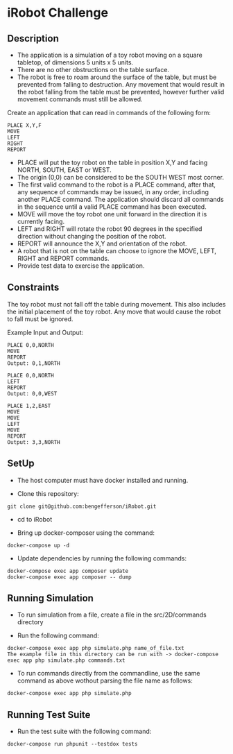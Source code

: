 # iRobot Challenge

## Description

- The application is a simulation of a toy robot moving on a square tabletop, of dimensions 5 units x 5 units.
- There are no other obstructions on the table surface.
- The robot is free to roam around the surface of the table, but must be prevented from falling to destruction. Any movement
  that would result in the robot falling from the table must be prevented, however further valid movement commands must still
  be allowed.

Create an application that can read in commands of the following form:

```plain
PLACE X,Y,F
MOVE
LEFT
RIGHT
REPORT
```

- PLACE will put the toy robot on the table in position X,Y and facing NORTH, SOUTH, EAST or WEST.
- The origin (0,0) can be considered to be the SOUTH WEST most corner.
- The first valid command to the robot is a PLACE command, after that, any sequence of commands may be issued, in any order, including another PLACE command. The application should discard all commands in the sequence until a valid PLACE command has been executed.
- MOVE will move the toy robot one unit forward in the direction it is currently facing.
- LEFT and RIGHT will rotate the robot 90 degrees in the specified direction without changing the position of the robot.
- REPORT will announce the X,Y and orientation of the robot.
- A robot that is not on the table can choose to ignore the MOVE, LEFT, RIGHT and REPORT commands.
- Provide test data to exercise the application.

## Constraints

The toy robot must not fall off the table during movement. This also includes the initial placement of the toy robot.
Any move that would cause the robot to fall must be ignored.

Example Input and Output:

```plain
PLACE 0,0,NORTH
MOVE
REPORT
Output: 0,1,NORTH
```

```plain
PLACE 0,0,NORTH
LEFT
REPORT
Output: 0,0,WEST
```

```plain
PLACE 1,2,EAST
MOVE
MOVE
LEFT
MOVE
REPORT
Output: 3,3,NORTH
```

## SetUp

- The host computer must have docker installed and running.

- Clone this repository:

```plain
git clone git@github.com:bengefferson/iRobot.git
```

- cd to iRobot

- Bring up docker-composer using the command:

```plain
docker-compose up -d
```

- Update dependencies by running the following commands:

```plain
docker-compose exec app composer update
docker-compose exec app composer -- dump
```


## Running Simulation

- To run simulation from a file, create a file in the src/2D/commands directory

- Run the following command:

```plain
docker-compose exec app php simulate.php name_of_file.txt
The example file in this directory can be run with -> docker-compose exec app php simulate.php commands.txt
```


- To run commands directly from the commandline, use the same command as above wothout parsing the file name as follows:

```plain
docker-compose exec app php simulate.php
```

## Running Test Suite

- Run the test suite with the following command:

```plain
docker-compose run phpunit --testdox tests
```

